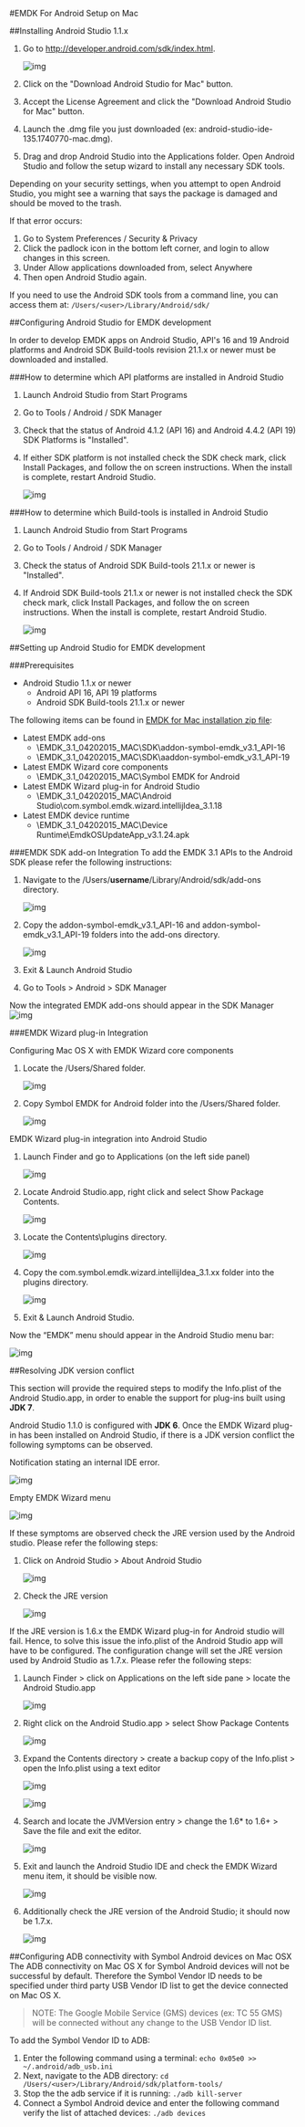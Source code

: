 #EMDK For Android Setup on Mac

##Installing Android Studio 1.1.x

1. Go to http://developer.android.com/sdk/index.html.

	
	![img](images/setup/mac/image3.png)

2. Click on the "Download Android Studio for Mac" button.
3. Accept the License Agreement and click the "Download Android Studio for Mac" button.
4. Launch the .dmg file you just downloaded (ex: android-studio-ide-135.1740770-mac.dmg).
5. Drag and drop Android Studio into the Applications folder.
Open Android Studio and follow the setup wizard to install any necessary SDK tools.

Depending on your security settings, when you attempt to open Android Studio, you might see a warning that says the package is damaged and should be moved to the trash.

If that error occurs:

1. Go to System Preferences / Security &amp; Privacy
2. Click the padlock icon in the bottom left corner, and login to allow changes in this screen.
3. Under Allow applications downloaded from, select Anywhere
4. Then open Android Studio again.

If you need to use the Android SDK tools from a command line, you can access them at:
`/Users/<user>/Library/Android/sdk/`


##Configuring Android Studio for EMDK development

In order to develop EMDK apps on Android Studio, API's 16 and 19 Android platforms and Android SDK Build-tools revision 21.1.x or newer must be downloaded and installed.

###How to determine which API platforms are installed in Android Studio

1. Launch Android Studio from Start Programs
2. Go to Tools / Android / SDK Manager
3. Check that the status of Android 4.1.2 (API 16) and Android 4.4.2 (API 19) SDK Platforms is "Installed". 
4. If either SDK platform is not installed check the SDK check mark, click Install Packages, and follow the on screen instructions. When the install is complete, restart Android Studio. 

	![img](images/setup/mac/image4.png)


###How to determine which Build-tools is installed in Android Studio

1. Launch Android Studio from Start Programs
2. Go to Tools / Android / SDK Manager
3. Check the status of Android SDK Build-tools 21.1.x or newer is "Installed".
4. If Android SDK Build-tools 21.1.x or newer is not installed check the SDK check mark, click Install Packages, and follow the on screen instructions. When the install is complete, restart Android Studio.

	![img](images/setup/mac/image5.png)	

##Setting up Android Studio for EMDK development

###Prerequisites

- Android Studio 1.1.x or newer
	- Android API 16, API 19 platforms
	- Android SDK Build-tools 21.1.x or newer 

The following items can be found in [EMDK for Mac installation zip file](https://s3.amazonaws.com/emdk/EMDK_3.1_MAC.zip):

- Latest EMDK add-ons
	 - \EMDK_3.1_04202015_MAC\SDK\addon-symbol-emdk_v3.1_API-16
	 - \EMDK_3.1_04202015_MAC\SDK\aaddon-symbol-emdk_v3.1_API-19
- Latest EMDK Wizard core components
	- \EMDK_3.1_04202015_MAC\Symbol EMDK for Android
- Latest EMDK Wizard plug-in for Android Studio
	- \EMDK_3.1_04202015_MAC\Android Studio\com.symbol.emdk.wizard.intellijIdea_3.1.18
- Latest EMDK device runtime
	- \EMDK_3.1_04202015_MAC\Device Runtime\EmdkOSUpdateApp_v3.1.24.apk

###EMDK SDK add-on Integration
To add the EMDK 3.1 APIs to the Android SDK please refer the following instructions:

1. Navigate to the /Users/**username**/Library/Android/sdk/add-ons directory. 

	![img](images/setup/mac/image6.png)

2. Copy the addon-symbol-emdk_v3.1_API-16 and addon-symbol-emdk_v3.1_API-19 folders into the add-ons directory.

	![img](images/setup/mac/image7.png)

3. Exit & Launch Android Studio
4. Go to Tools > Android > SDK Manager

Now the integrated EMDK add-ons should appear in the SDK Manager
	![img](images/setup/mac/image8.png)

###EMDK Wizard plug-in Integration

Configuring Mac OS X with EMDK Wizard core components

1. Locate the /Users/Shared folder.

	![img](images/setup/mac/image10.png)

2. Copy Symbol EMDK for Android folder into the /Users/Shared folder.

	![img](images/setup/mac/image11.png)

EMDK Wizard plug-in integration into Android Studio

1. Launch Finder and go to Applications (on the left side panel) 

	![img](images/setup/mac/image12.png)

2. Locate Android Studio.app, right click and select Show Package Contents.

	![img](images/setup/mac/image13.png)

3. Locate the Contents\plugins directory.

	![img](images/setup/mac/image14.png)

5. Copy the com.symbol.emdk.wizard.intellijIdea_3.1.xx folder into the plugins directory.

	![img](images/setup/mac/image15.png)

6. Exit & Launch Android Studio.

Now the “EMDK” menu should appear in the Android Studio menu bar:

![img](images/setup/mac/image16.png)


##Resolving JDK version conflict 

This section will provide the required steps to modify the Info.plist of the Android Studio.app, in order to enable the support for plug-ins built using **JDK 7**.

Android Studio 1.1.0 is configured with **JDK 6**. Once the EMDK Wizard plug-in has been installed on Android Studio, if there is a JDK version conflict the following symptoms can be observed. 

Notification stating an internal IDE error.

![img](images/setup/mac/image18.png)

Empty EMDK Wizard menu

![img](images/setup/mac/image19.png)



If these symptoms are observed check the JRE version used by the Android studio. Please refer the following steps:

1. Click on Android Studio > About Android Studio

	![img](images/setup/mac/image20.png)

2. Check the JRE version

	![img](images/setup/mac/image21.png)



If the JRE version is 1.6.x the EMDK Wizard plug-in for Android studio will fail. Hence, to solve this issue the info.plist of the Android Studio app will have to be configured. The configuration change will set the JRE version used by Android Studio as 1.7.x. Please refer the following steps:

1. Launch Finder > click on Applications on the left side pane > locate the Android Studio.app

	![img](images/setup/mac/image22.png)
 

2. Right click on the Android Studio.app > select Show Package Contents

	![img](images/setup/mac/image23.png)

3. Expand the Contents directory > create a backup copy of the Info.plist > open the Info.plist using a text editor

	![img](images/setup/mac/image24.png)

	![img](images/setup/mac/image25.png)


4. Search and locate the <key>JVMVersion</key> entry > change the 1.6* to 1.6+ > Save the file and exit the editor.

	![img](images/setup/mac/image26.png)


5. Exit and launch the Android Studio IDE and check the EMDK Wizard menu item, it should be visible now.

	![img](images/setup/mac/image27.png)

6. Additionally check the JRE version of the Android Studio; it should now be 1.7.x.

	![img](images/setup/mac/image28.png)



##Configuring ADB connectivity with Symbol Android devices on Mac OSX
The ADB connectivity on Mac OS X for Symbol Android devices will not be successful by default. Therefore the Symbol Vendor ID needs to be specified under third party USB Vendor ID list to get the device connected on Mac OS X.

>NOTE: The Google Mobile Service (GMS) devices (ex: TC 55 GMS) will be connected without any change to the USB Vendor ID list.

To add the Symbol Vendor ID to ADB:

1. Enter the following command using a terminal: `echo 0x05e0 >> ~/.android/adb_usb.ini`
2. Next, navigate to the ADB directory: `cd /Users/<user>/Library/Android/sdk/platform-tools/` 
3. Stop the the adb service if it is running: `./adb kill-server`
3. Connect a Symbol Android device and enter the following command verify the list of attached devices: 
	`./adb devices`